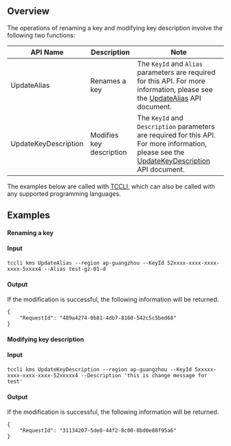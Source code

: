 ## Overview
The operations of renaming a key and modifying key description involve the following two functions:

| API Name | Description | Note |
|---------|---------|---------|
| UpdateAlias | Renames a key | The `KeyId` and `Alias` parameters are required for this API. For more information, please see the [UpdateAlias](https://cloud.tencent.com/document/product/573/34413) API document. |
| UpdateKeyDescription | Modifies key description | The `KeyId` and `Description` parameters are required for this API. For more information, please see the [UpdateKeyDescription](https://cloud.tencent.com/document/product/573/34412) API document. |


The examples below are called with [TCCLI](https://cloud.tencent.com/product/cli), which can also be called with any supported programming languages.

## Examples
#### Renaming a key

#### Input
```shell
tccli kms UpdateAlias --region ap-guangzhou --KeyId 52xxxx-xxxx-xxxx-xxxx-5xxxx4 --Alias test-gz-01-d
```



#### Output
If the modification is successful, the following information will be returned.
```shell
{
    "RequestId": "489a4274-0b81-4db7-8160-542c5c5bed68"
}
```


#### Modifying key description
#### Input
```shell
tccli kms UpdateKeyDescription --region ap-guangzhou --KeyId 5xxxxx-xxxx-xxxx-xxxx-52xxxxx4 --Description 'this is change message for test'
```


#### Output
If the modification is successful, the following information will be returned.
```shell
{
    "RequestId": "31134207-5de8-44f2-8c00-8bd0e88f95a6"
}
```
